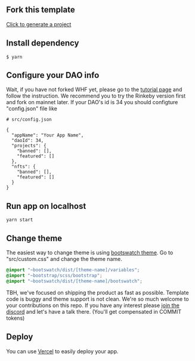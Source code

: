 ## Fork this template

[Click to generate a project](https://github.com/workhard-finance/dao-app-starter/generate)

## Install dependency

```shell
$ yarn
```

## Configure your DAO info

Wait, if you have not forked WHF yet, please go to the [tutorial page](https://www.workhard.finance/tutorial/fork) and follow the instruction. We recommend you to try the Rinkeby version first and fork on mainnet later. If your DAO's id is 34 you should configture "config.json" file like

```
# src/config.json

{
  "appName": "Your App Name",
  "daoId": 34,
  "projects": {
    "banned": [],
    "featured": []
  },
  "nfts": {
    "banned": [],
    "featured": []
  }
}
```

## Run app on localhost

```
yarn start
```

## Change theme

The easiest way to change theme is using [bootswatch theme](https://bootswatch.com). Go to "src/custom.css" and change the theme name.
```scss
@import "~bootswatch/dist/[theme-name]/variables";
@import "~bootstrap/scss/bootstrap";
@import "~bootswatch/dist/[theme-name]/bootswatch";
```

TBH, we've focused on shipping the product as fast as possible. Template code is buggy and theme support is not clean. We're so much welcome to your contributions on this repo. If you have any interest please [join the discord](https://discord.gg/eYCcusjXUr) and let's have a talk there. (You'll get compensated in COMMIT tokens)

## Deploy

You can use [Vercel](https://vercel.com/) to easily deploy your app.

